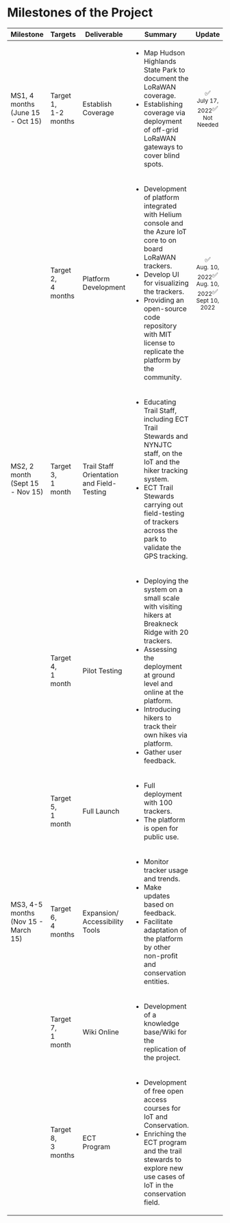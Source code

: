 # Milestones of the Project

| Milestone | Targets | Deliverable | Summary |Update|
| ------ | ------ | ------ | ------ |------ |
| MS1, 4 months<br>(June 15 - Oct 15) | Target 1,<br>1-2 months | Establish Coverage | <ul><li>Map Hudson Highlands State Park to document the LoRaWAN coverage.</li><li>Establishing coverage via deployment of off-grid LoRaWAN gateways to cover blind spots.</li></ul>|<p align="center">:white_check_mark: <br><sub>July 17, 2022</sub>:white_check_mark:<br><sub>Not Needed</sub></p>|
|         |Target 2, <br>4 months|Platform Development|<ul><li>Development of platform integrated with Helium console and the Azure IoT core to on board LoRaWAN trackers.</li><li>Develop UI for visualizing the trackers.</li><li>Providing an open-source code repository with MIT license  to replicate the platform by the community. </li></ul>|<p align="center">:white_check_mark: <br><sub>Aug. 10, 2022</sub>:white_check_mark:<br><sub>Aug. 10, 2022</sub>:white_check_mark:<br><sub>Sept 10, 2022|
| MS2, 2 month<br>(Sept 15 - Nov 15) | Target 3,<br> 1 month | Trail Staff Orientation and Field-Testing | <ul><li>Educating Trail Staff, including ECT Trail Stewards and NYNJTC staff, on the IoT and the hiker tracking system.</li><li>ECT Trail Stewards carrying out field-testing of trackers across the park to validate the GPS tracking.</li></ul>|
|         |Target 4, <br>1 month|Pilot Testing|<ul><li>Deploying the system on a small scale with visiting hikers at Breakneck Ridge with 20 trackers.</li><li>Assessing the deployment at ground level and online at the platform.</li><li>Introducing hikers to track their own hikes via platform.</li><li>Gather user feedback.</li></ul>|
|         |Target 5, <br>1 month|Full Launch|<ul><li>Full deployment with 100 trackers.</li><li>The platform is open for public use.</li></ul>|
| MS3, 4-5 months<br>(Nov 15 - March 15)| Target 6,<br>4 months | Expansion/ Accessibility Tools | <ul><li>Monitor tracker usage and trends.</li><li>Make updates based on feedback.</li><li>Facilitate adaptation of the platform by other non-profit and conservation entities.</li></ul>|
|         |Target 7, <br>1 month|Wiki Online|<ul><li>Development of a knowledge base/Wiki for the replication of the project.</li></ul>|
|         |Target 8, <br>3 months|ECT Program|<ul><li>Development of free open access courses for IoT and Conservation.</li><li>Enriching the ECT program and the trail stewards to explore new use cases of IoT in the conservation field.</li></ul>|

